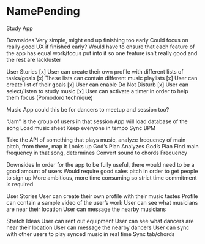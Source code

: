 # NamePending

Study App


Downsides
Very simple, might end up finishing too early
Could focus on really good UX if finished early?
Would have to ensure that each feature of the app has equal work/focus put into it so one feature isn’t really good and the rest are lackluster

User Stories
[x] User can create their own profile with different lists of tasks/goals
[x] These lists can contain different music playlists
[x] User can create list of their goals
[x] User can enable Do Not Disturb 
[x] User can select/listen to study music
[x] User can activate a timer in order to help them focus (Pomodoro technique)

Music App
could this be for dancers to meetup and session too?

“Jam” is the group of users in that session
App will load database of the song
Load music sheet
Keep everyone in tempo
Sync BPM

Take the API of something that plays music, analyze frequency of main pitch, from there, map it 
Looks up God’s Plan
Analyzes God’s Plan
Find main frequency in that song, determines
Convert sound to chords
Frequency 

Downsides
In order for the app to be fully useful, there would need to be a good amount of users
Would require good sales pitch in order to get people to sign up
More ambitious, more time consuming so strict time commitment is required

User Stories
User can create their own profile with their music tastes
Profile can contain a sample video of the user’s work
User can see what musicians are near their location
User can message the nearby musicians

Stretch Ideas
User can rent out equipment
User can see what dancers are near their location
User can message the nearby dancers
User can sync with other users to play synced music in real time
Sync tab/chords

